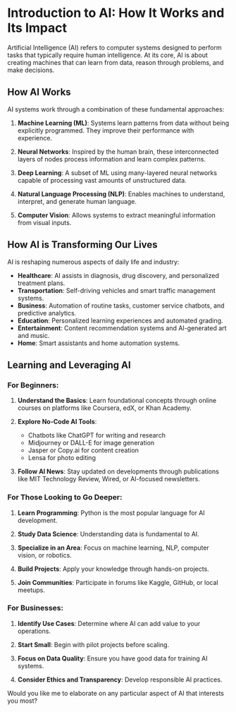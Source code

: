 # Introduction to AI: How It Works and Its Impact

Artificial Intelligence (AI) refers to computer systems designed to perform tasks that typically require human intelligence. At its core, AI is about creating machines that can learn from data, reason through problems, and make decisions.

## How AI Works

AI systems work through a combination of these fundamental approaches:

1. **Machine Learning (ML)**: Systems learn patterns from data without being explicitly programmed. They improve their performance with experience.

2. **Neural Networks**: Inspired by the human brain, these interconnected layers of nodes process information and learn complex patterns.

3. **Deep Learning**: A subset of ML using many-layered neural networks capable of processing vast amounts of unstructured data.

4. **Natural Language Processing (NLP)**: Enables machines to understand, interpret, and generate human language.

5. **Computer Vision**: Allows systems to extract meaningful information from visual inputs.

## How AI is Transforming Our Lives

AI is reshaping numerous aspects of daily life and industry:

- **Healthcare**: AI assists in diagnosis, drug discovery, and personalized treatment plans.
- **Transportation**: Self-driving vehicles and smart traffic management systems.
- **Business**: Automation of routine tasks, customer service chatbots, and predictive analytics.
- **Education**: Personalized learning experiences and automated grading.
- **Entertainment**: Content recommendation systems and AI-generated art and music.
- **Home**: Smart assistants and home automation systems.

## Learning and Leveraging AI

### For Beginners:

1. **Understand the Basics**: Learn foundational concepts through online courses on platforms like Coursera, edX, or Khan Academy.

2. **Explore No-Code AI Tools**:
   - Chatbots like ChatGPT for writing and research
   - Midjourney or DALL-E for image generation
   - Jasper or Copy.ai for content creation
   - Lensa for photo editing

3. **Follow AI News**: Stay updated on developments through publications like MIT Technology Review, Wired, or AI-focused newsletters.

### For Those Looking to Go Deeper:

1. **Learn Programming**: Python is the most popular language for AI development.

2. **Study Data Science**: Understanding data is fundamental to AI.

3. **Specialize in an Area**: Focus on machine learning, NLP, computer vision, or robotics.

4. **Build Projects**: Apply your knowledge through hands-on projects.

5. **Join Communities**: Participate in forums like Kaggle, GitHub, or local meetups.

### For Businesses:

1. **Identify Use Cases**: Determine where AI can add value to your operations.

2. **Start Small**: Begin with pilot projects before scaling.

3. **Focus on Data Quality**: Ensure you have good data for training AI systems.

4. **Consider Ethics and Transparency**: Develop responsible AI practices.

Would you like me to elaborate on any particular aspect of AI that interests you most?

